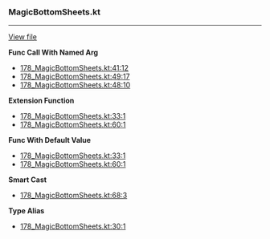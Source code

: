 ### MagicBottomSheets.kt
---
[View file](../files/178_MagicBottomSheets.kt)

**Func Call With Named Arg**

 - [178_MagicBottomSheets.kt:41:12](../files/178_MagicBottomSheets.kt#L41)
 - [178_MagicBottomSheets.kt:49:17](../files/178_MagicBottomSheets.kt#L49)
 - [178_MagicBottomSheets.kt:48:10](../files/178_MagicBottomSheets.kt#L48)

**Extension Function**

 - [178_MagicBottomSheets.kt:33:1](../files/178_MagicBottomSheets.kt#L33)
 - [178_MagicBottomSheets.kt:60:1](../files/178_MagicBottomSheets.kt#L60)

**Func With Default Value**

 - [178_MagicBottomSheets.kt:33:1](../files/178_MagicBottomSheets.kt#L33)
 - [178_MagicBottomSheets.kt:60:1](../files/178_MagicBottomSheets.kt#L60)

**Smart Cast**

 - [178_MagicBottomSheets.kt:68:3](../files/178_MagicBottomSheets.kt#L68)

**Type Alias**

 - [178_MagicBottomSheets.kt:30:1](../files/178_MagicBottomSheets.kt#L30)
